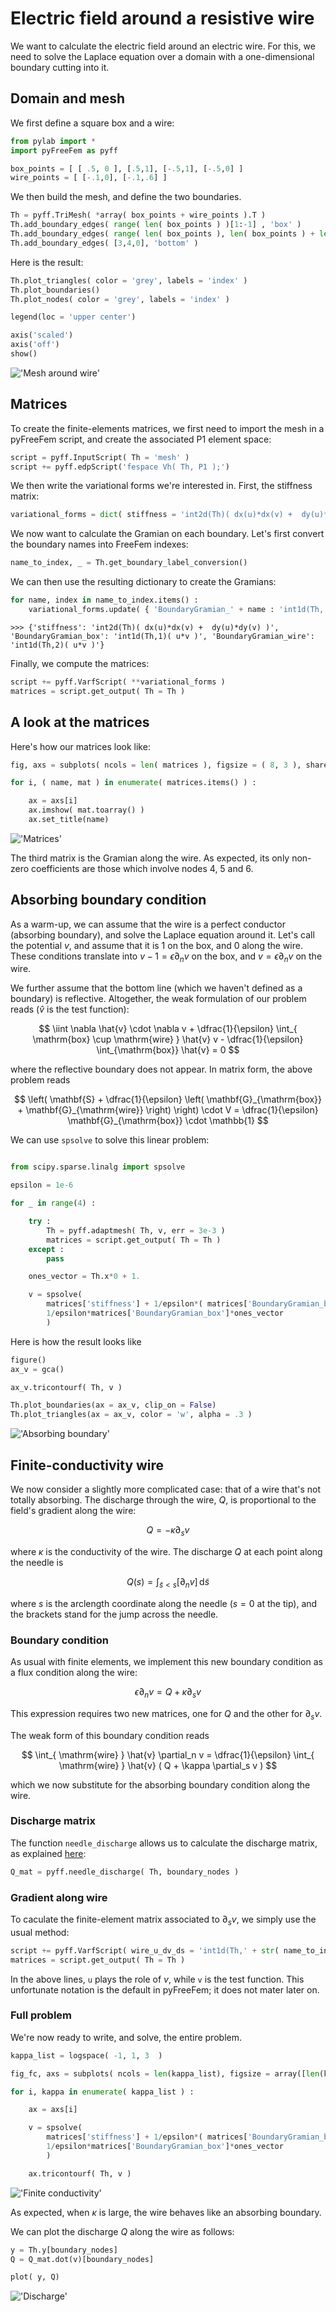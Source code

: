 # Electric field around a resistive wire

We want to calculate the electric field around an electric wire. For this, we need to solve the Laplace equation over a domain with a one-dimensional boundary cutting into it.

## Domain and mesh

We first define a square box and a wire:

```python
from pylab import *
import pyFreeFem as pyff

box_points = [ [ .5, 0 ], [.5,1], [-.5,1], [-.5,0] ]
wire_points = [ [-.1,0], [-.1,.6] ]
```

We then build the mesh, and define the two boundaries.

```python
Th = pyff.TriMesh( *array( box_points + wire_points ).T )
Th.add_boundary_edges( range( len( box_points ) )[1:-1] , 'box' )
Th.add_boundary_edges( range( len( box_points ), len( box_points ) + len( wire_points ) ) , 'wire' )
Th.add_boundary_edges( [3,4,0], 'bottom' )
```

Here is the result:

```python
Th.plot_triangles( color = 'grey', labels = 'index' )
Th.plot_boundaries()
Th.plot_nodes( color = 'grey', labels = 'index' )

legend(loc = 'upper center')

axis('scaled')
axis('off')
show()
```

!['Mesh around wire'](../figures/wire_mesh.svg)

## Matrices

To create the finite-elements matrices, we first need to import the mesh in a pyFreeFem script, and create the associated P1 element space:

```python
script = pyff.InputScript( Th = 'mesh' )
script += pyff.edpScript('fespace Vh( Th, P1 );')
```

We then write the variational forms we're interested in. First, the stiffness matrix:

```python
variational_forms = dict( stiffness = 'int2d(Th)( dx(u)*dx(v) +  dy(u)*dy(v) )' )
```

We now want to calculate the Gramian on each boundary. Let's first convert the boundary names into FreeFem indexes:

```python
name_to_index, _ = Th.get_boundary_label_conversion()
```

We can then use the resulting dictionary to create the Gramians:

```python
for name, index in name_to_index.items() :
    variational_forms.update( { 'BoundaryGramian_' + name : 'int1d(Th,' + str(index) + ')( u*v )' } )
```

```console
>>> {'stiffness': 'int2d(Th)( dx(u)*dx(v) +  dy(u)*dy(v) )', 'BoundaryGramian_box': 'int1d(Th,1)( u*v )', 'BoundaryGramian_wire': 'int1d(Th,2)( u*v )'}
```

Finally, we compute the matrices:

```python
script += pyff.VarfScript( **variational_forms )
matrices = script.get_output( Th = Th )
```

## A look at the matrices

Here's how our matrices look like:

```python
fig, axs = subplots( ncols = len( matrices ), figsize = ( 8, 3 ), sharey = True )

for i, ( name, mat ) in enumerate( matrices.items() ) :

    ax = axs[i]
    ax.imshow( mat.toarray() )
    ax.set_title(name)
```

!['Matrices'](../figures/wire_matrices.svg)

The third matrix is the Gramian along the wire. As expected, its only non-zero coefficients are those which involve nodes 4, 5 and 6.

## Absorbing boundary condition

As a warm-up, we can assume that the wire is a perfect conductor (absorbing boundary), and solve the Laplace equation around it. Let's call the potential $v$, and assume that it is 1 on the box, and 0 along the wire. These conditions translate into $v-1=\epsilon \partial_n v$ on the box, and $v=\epsilon \partial_n v$ on the wire.

We further assume that the bottom line (which we haven't defined as a boundary) is reflective. Altogether, the weak formulation of our problem reads ($\hat{v}$ is the test function):

$$
\iint \nabla \hat{v} \cdot \nabla v + \dfrac{1}{\epsilon} \int_{ \mathrm{box} \cup \mathrm{wire} } \hat{v} v - \dfrac{1}{\epsilon} \int_{\mathrm{box}} \hat{v} = 0
$$

where the reflective boundary does not appear. In matrix form, the above problem reads

$$
\left( \mathbf{S} + \dfrac{1}{\epsilon} \left( \mathbf{G}_{\mathrm{box}} + \mathbf{G}_{\mathrm{wire}} \right) \right) \cdot V = \dfrac{1}{\epsilon} \mathbf{G}_{\mathrm{box}} \cdot \mathbb{1}
$$

We can use `spsolve` to solve this linear problem:


```python

from scipy.sparse.linalg import spsolve

epsilon = 1e-6

for _ in range(4) :

    try :
        Th = pyff.adaptmesh( Th, v, err = 3e-3 )
        matrices = script.get_output( Th = Th )
    except :
        pass

    ones_vector = Th.x*0 + 1.

    v = spsolve(
        matrices['stiffness'] + 1/epsilon*( matrices['BoundaryGramian_box'] + matrices['BoundaryGramian_wire'] + matrices['BoundaryGramian_bottom']),
        1/epsilon*matrices['BoundaryGramian_box']*ones_vector
        )
```

Here is how the result looks like

```python
figure()
ax_v = gca()

ax_v.tricontourf( Th, v )

Th.plot_boundaries(ax = ax_v, clip_on = False)
Th.plot_triangles(ax = ax_v, color = 'w', alpha = .3 )
```

!['Absorbing boundary'](../figures/wire_field.svg)

## Finite-conductivity wire

We now consider a slightly more complicated case: that of a wire that's not totally absorbing. The discharge through the wire, $Q$, is proportional to the field's gradient along the wire:

$$
Q = - \kappa \partial_s v
$$

where $\kappa$ is the conductivity of the wire. The discharge $Q$ at each point along the needle is

$$
Q(s) = \int_{\tilde{s}<s} \left[ \partial_n v \right] \, \mathrm{d} \tilde{s}
$$

where $s$ is the arclength coordinate along the needle ($s=0$ at the tip), and the brackets stand for the jump across the needle.


### Boundary condition

As usual with finite elements, we implement this new boundary condition as a flux condition along the wire:

$$
\epsilon \partial_n v = Q + \kappa \partial_s v
$$

This expression requires two new matrices, one for $Q$ and the other for $\partial_s v$.

The weak form of this boundary condition reads

$$
\int_{ \mathrm{wire} } \hat{v} \partial_n v = \dfrac{1}{\epsilon} \int_{ \mathrm{wire} } \hat{v} ( Q + \kappa \partial_s v )
$$

which we now substitute for the absorbing boundary condition along the wire.

### Discharge matrix

The function `needle_discharge` allows us to calculate the discharge matrix, as explained [here](./discharge_through_wire.md):

```python
Q_mat = pyff.needle_discharge( Th, boundary_nodes )
```

### Gradient along wire

To caculate the finite-element matrix associated to $\partial_s v$, we simply use the usual method:

```python
script += pyff.VarfScript( wire_u_dv_ds = 'int1d(Th,' + str( name_to_index['wire'] ) + ')( v*N.x*dy(u) - v*N.y*dx(u) )' )
matrices = script.get_output( Th = Th )
```

In the above lines, `u` plays the role of $v$, while `v` is the test function. This unfortunate notation is the default in pyFreeFem; it does not mater later on.

### Full problem

We're now ready to write, and solve, the entire problem.

```python
kappa_list = logspace( -1, 1, 3  )

fig_fc, axs = subplots( ncols = len(kappa_list), figsize = array([len(kappa_list),1])*3 )

for i, kappa in enumerate( kappa_list ) :

    ax = axs[i]

    v = spsolve(
        matrices['stiffness'] + 1/epsilon*( matrices['BoundaryGramian_box'] + matrices['BoundaryGramian_bottom'] + matrices['BoundaryGramian_wire'].dot(Q_mat) - kappa*matrices['wire_u_dv_ds'] ),
        1/epsilon*matrices['BoundaryGramian_box']*ones_vector
        )

    ax.tricontourf( Th, v )
```

!['Finite conductivity'](../figures/wire_kappa.svg)

As expected, when $\kappa$ is large, the wire behaves like an absorbing boundary.

We can plot the discharge $Q$ along the wire as follows:

```python
y = Th.y[boundary_nodes]
Q = Q_mat.dot(v)[boundary_nodes]

plot( y, Q)
```

!['Discharge'](../figures/wire_Q.svg)

